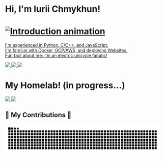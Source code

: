 <!-- Title and animated subtitle -->
<h1>Hi, I'm Iurii Chmykhun!</h1>
<h1>
  <a href="https://git.io/typing-svg">
  <img src="https://readme-typing-svg.demolab.com/?lines=Software+Developer;CS+Student+at+DSU;Electric+Unicycle+Enthusiast&font=Fira%20Code&center=true&width=380&height=50&duration=3000&pause=200" alt="Introduction animation">
</h1>

<!-- Bullet point descriptions -->
I'm experienced in Python, C/C++, and JavaScript.<br/>
I'm familiar with Docker, GCP/AWS, and deploying Websites.<br/>
Fun fact about me: I'm an electric unicycle fanatic!
<br/>

<!-- Link badges -->
<a href="mailto:ichmykhun@gmail.com" target="_blank">
 <img src="https://img.shields.io/badge/Gmail-333333?style=for-the-badge&logo=gmail&logoColor=red" />
</a>
<a href="https://linkedin.com/in/iuriic" target="_blank">
  <img src="https://img.shields.io/badge/LinkedIn-0077B5?style=for-the-badge&logo=linkedin&logoColor=white" target="_blank" />
</a>
<a href="https://iurii.io" target="_blank">
   <img src="https://img.shields.io/badge/Portfolio-FF5722?style=for-the-badge&logo=todoist&logoColor=white" target="_blank" />
</a>

<!-- Homelab logos -->
<!-- https://shields.io/docs/static-badges -->
<!-- https://simpleicons.org/ -->
<h1>My Homelab! (in progress...)</h1>
<a href="https://github.com/louislam/uptime-kuma" target="_blank">
   <img src="https://img.shields.io/badge/Proxmox-e5da87?style=for-the-badge&logo=proxmox" target="_blank" />
</a>
<a href="https://github.com/louislam/uptime-kuma" target="_blank">
   <img src="https://img.shields.io/badge/Uptime%20Kuma-c1e888?style=for-the-badge&logo=uptime-kuma&logoColor=black" target="_blank" />
</a>
<!-- Snake contribution animation -->
<h2>🐍 My Contributions 🐍</h2>
<img alt="Snake eating my contributions" src="https://raw.githubusercontent.com/blurryiurii/blurryiurii/output/github-contribution-grid-snake.svg" />
